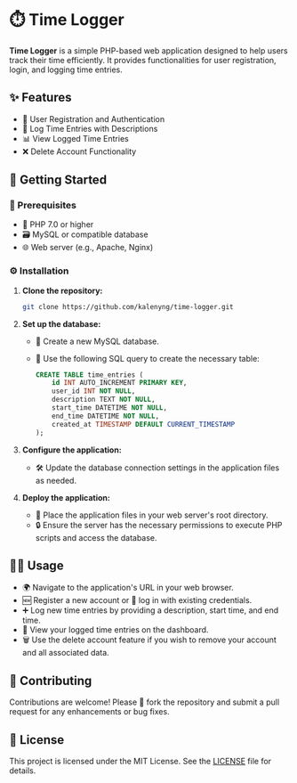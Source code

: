 # ⏱️ Time Logger

**Time Logger** is a simple PHP-based web application designed to help users track their time efficiently. It provides functionalities for user registration, login, and logging time entries.

## ✨ Features

- 👤 User Registration and Authentication
- 📝 Log Time Entries with Descriptions
- 📊 View Logged Time Entries
- ❌ Delete Account Functionality

## 🚀 Getting Started

### 🧰 Prerequisites

- 🐘 PHP 7.0 or higher
- 🗃️ MySQL or compatible database
- 🌐 Web server (e.g., Apache, Nginx)

### ⚙️ Installation

1. **Clone the repository:**

   ```bash
   git clone https://github.com/kalenyng/time-logger.git
   ```

2. **Set up the database:**
   - 📂 Create a new MySQL database.
   - 🧱 Use the following SQL query to create the necessary table:

     ```sql
     CREATE TABLE time_entries (
         id INT AUTO_INCREMENT PRIMARY KEY,
         user_id INT NOT NULL,
         description TEXT NOT NULL,
         start_time DATETIME NOT NULL,
         end_time DATETIME NOT NULL,
         created_at TIMESTAMP DEFAULT CURRENT_TIMESTAMP
     );
     ```

3. **Configure the application:**
   - 🛠️ Update the database connection settings in the application files as needed.

4. **Deploy the application:**
   - 📁 Place the application files in your web server's root directory.
   - 🔒 Ensure the server has the necessary permissions to execute PHP scripts and access the database.

## 🧑‍💻 Usage

- 🌍 Navigate to the application's URL in your web browser.
- 🆕 Register a new account or 🔐 log in with existing credentials.
- ➕ Log new time entries by providing a description, start time, and end time.
- 👀 View your logged time entries on the dashboard.
- 🗑️ Use the delete account feature if you wish to remove your account and all associated data.

## 🤝 Contributing

Contributions are welcome! Please 🍴 fork the repository and submit a pull request for any enhancements or bug fixes.

## 📄 License

This project is licensed under the MIT License. See the [LICENSE](LICENSE) file for details.